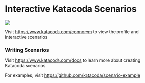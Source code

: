 # Interactive Katacoda Scenarios

[![](http://shields.katacoda.com/katacoda/connorvm/count.svg)](https://www.katacoda.com/connorvm "Get your profile on Katacoda.com")

Visit https://www.katacoda.com/connorvm to view the profile and interactive scenarios

### Writing Scenarios
Visit https://www.katacoda.com/docs to learn more about creating Katacoda scenarios

For examples, visit https://github.com/katacoda/scenario-example
